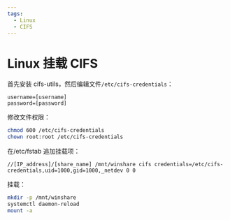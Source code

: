```yaml
---
tags:
  - Linux
  - CIFS
---
```


# Linux 挂载 CIFS

首先安装 cifs-utils，然后编辑文件`/etc/cifs-credentials`：

```
username=[username]
password=[password]
```

修改文件权限：

```bash
chmod 600 /etc/cifs-credentials
chown root:root /etc/cifs-credentials
```

在/etc/fstab 追加挂载项：

```
//[IP_address]/[share_name] /mnt/winshare cifs credentials=/etc/cifs-credentials,uid=1000,gid=1000,_netdev 0 0
```

挂载：

```bash
mkdir -p /mnt/winshare
systemctl daemon-reload
mount -a
```
